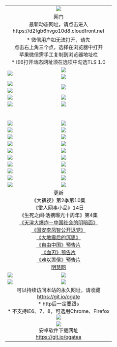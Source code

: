 ﻿<table>
  <tr></tr>
  <tr><td colspan=2 align=center><img src="https://cloud.githubusercontent.com/assets/11880933/13434984/f430fae2-e012-11e5-814f-c2df1e82b247.jpg" /></td></tr>
  <tr><td colspan=2 align=center>网门<br>最新动态网址，请点击进入
<br>https://d2fgb6hvgo10d8.cloudfront.net
    </td>
  </tr>
  <tr>
    <td colspan=2 align=center>* 微信用户如无法打开，请先<br>点击右上角三个点，选择在浏览器中打开<br>苹果微信需手工复制到浏览器地址栏
    <br>* IE6打开动态网址须在选项中勾选TLS 1.0</td>
  </tr>
  <tr>
    <td rowspan=2><a href="https://d2fgb6hvgo10d8.cloudfront.net/ogUP.aspx?name=11DKC.mp4&list=11DKC" target="_blank"><img src="https://d2fgb6hvgo10d8.cloudfront.net/Up/11DKC1.jpg" /></a></td> 
    <td><div><a href="https://d2fgb6hvgo10d8.cloudfront.net/ogUP.aspx?name=LRWS.mp4&list=LRWS" target="_blank"><img src="https://d2fgb6hvgo10d8.cloudfront.net/Up/LRWS.jpg" /></a></td>
   </tr>
  <tr>
    <td><a href="https://d2fgb6hvgo10d8.cloudfront.net/ogNiceVedio.aspx" target="_blank"><img src="https://d2fgb6hvgo10d8.cloudfront.net/Up/11TGKDY.jpg" /></a></td>
  </tr>
  <tr>
    <td><a href="https://d2fgb6hvgo10d8.cloudfront.net/ogUP.aspx?name=JQR.mp4&count=2" target="_blank"><img src="https://d2fgb6hvgo10d8.cloudfront.net/Up/JQR.jpg" /></a></td>   
    <td rowspan=2><a href="https://d2fgb6hvgo10d8.cloudfront.net/ogUP.aspx?name=JP.mp4&count=9" target="_blank"><img src="https://d2fgb6hvgo10d8.cloudfront.net/Up/JP.jpg" /></td>
  </tr>
  <tr>
    <td><a href="https://d2fgb6hvgo10d8.cloudfront.net/ogUP.aspx?name=WH.mp4" target="_blank"><img src="https://d2fgb6hvgo10d8.cloudfront.net/Up/WH.jpg" /></a></td>
  </tr>
  <tr>
    <td><a href="https://d2fgb6hvgo10d8.cloudfront.net/ogUP.aspx?name=SSZJ.mp4&list=SSZJ" target="_blank"><img src="https://d2fgb6hvgo10d8.cloudfront.net/Up/SSZJ.jpg" /></a></td>
    <td><a href="https://d2fgb6hvgo10d8.cloudfront.net/ogUP.aspx?name=1XQK.mp4&count=13" target="_blank"><img src="https://d2fgb6hvgo10d8.cloudfront.net/Up/1XQK.jpg" /></a</td>
  </tr>
  <tr>
    <td><a href="https://d2fgb6hvgo10d8.cloudfront.net/ogUP.aspx?name=ZY.mp4&count=2015:16" target="_blank"><img src="https://d2fgb6hvgo10d8.cloudfront.net/Up/ZY.jpg" /></a</td>
    <td><a href="https://d2fgb6hvgo10d8.cloudfront.net/ogUP.aspx?name=XTFY.mp4&count=B:2,A:24" target="_blank"><img src="https://d2fgb6hvgo10d8.cloudfront.net/Up/XTFY.jpg" /></a></td>
  </tr>
  <!--tr>
    <td><a href="https://d2fgb6hvgo10d8.cloudfront.net/ogUP.aspx?name=1LYF.mp4&count=2" target="_blank"><img src="https://cloud.githubusercontent.com/assets/11880933/13720279/6f16eb48-e83f-11e5-9556-90e9d1e24d09.jpg" /></a></td>
    <td><a href="https://d2fgb6hvgo10d8.cloudfront.net/ogUP.aspx?name=1ZGC.mp4&count=6" target="_blank"><img src="https://cloud.githubusercontent.com/assets/11880933/13720281/7e0c9044-e83f-11e5-915d-d63d593fef21.jpg" /></a></td>
  </tr>
  <tr>
    <td><a href="https://d2fgb6hvgo10d8.cloudfront.net/ogUP.aspx?name=1ZKM.mp4&count=3&current=3" target="_blank"><img src="https://cloud.githubusercontent.com/assets/11880933/13720283/858f1954-e83f-11e5-800b-94708d4ce09e.jpg" /></a></td>  
    <td><a href="https://d2fgb6hvgo10d8.cloudfront.net/ogUP.aspx?name=1WWY.mp4&count=6&current=6" target="_blank"><img src="https://cloud.githubusercontent.com/assets/11880933/13720286/8fb0ffa6-e83f-11e5-8873-bfd1abd9ad97.jpg" /></a></td>
  </tr>
  <tr>
    <td><a href="https://d2fgb6hvgo10d8.cloudfront.net/ogUP.aspx?name=10JGY.mp4&count=3" target="_blank"><img src="https://cloud.githubusercontent.com/assets/11880933/13720287/99e41986-e83f-11e5-9be2-70cc7ff44cf6.jpg" /></a></td>
    <td><a href="https://d2fgb6hvgo10d8.cloudfront.net/ogUP.aspx?name=10CYS.mp4&count=2" target="_blank"><img src="https://cloud.githubusercontent.com/assets/11880933/13720292/a531a128-e83f-11e5-88ec-42f8d394e971.jpg" /></a></td>
  </tr-->
  <tr height="40">
  </tr>
  <tr>
    <td><a href="https://d2fgb6hvgo10d8.cloudfront.net/ogUP.aspx?name=4SQQ.mp4&list=4SQQ" target="_blank"><img src="https://d2fgb6hvgo10d8.cloudfront.net/Up/4SQQ0.jpg"/></a></td>
    <td><a href="https://d2fgb6hvgo10d8.cloudfront.net/ogUP.aspx?name=4SHQ.mp4&list=4SHQ" target="_blank"><img src="https://d2fgb6hvgo10d8.cloudfront.net/Up/4SHQ0.jpg"/></a></td>
  </tr>
  <tr>
    <td><a href="https://d2fgb6hvgo10d8.cloudfront.net/ogUP.aspx?name=4SZG.mp4&list=4SZG" target="_blank"><img src="https://d2fgb6hvgo10d8.cloudfront.net/Up/4SZG0.jpg"/></a></td>
    <td><a href="https://d2fgb6hvgo10d8.cloudfront.net/ogUP.aspx?name=4SDJ.mp4&list=4SDJ" target="_blank"><img src="https://d2fgb6hvgo10d8.cloudfront.net/Up/4SDJ0.jpg"/></a></td>
  </tr>
  <tr>
    <td><a href="https://d2fgb6hvgo10d8.cloudfront.net/ogUP.aspx?name=4SGX.mp4&list=4SGX" target="_blank"><img src="https://d2fgb6hvgo10d8.cloudfront.net/Up/4SGX0.jpg"/></a></td>
    <td><a href="https://d2fgb6hvgo10d8.cloudfront.net/ogUP.aspx?name=4SHD.mp4&list=4SHD" target="_blank"><img src="https://d2fgb6hvgo10d8.cloudfront.net/Up/4SHD0.jpg"/></a></td>
  </tr>
  <tr>
    <td><a href="https://d2fgb6hvgo10d8.cloudfront.net/ogUP.aspx?name=4CTX.mp4&list=4CTX" target="_blank"><img src="https://d2fgb6hvgo10d8.cloudfront.net/Up/4CTX0.jpg"/></a></td>
    <td><a href="https://d2fgb6hvgo10d8.cloudfront.net/ogUP.aspx?name=4CWZ.mp4&list=4CWZ" target="_blank"><img src="https://d2fgb6hvgo10d8.cloudfront.net/Up/4CWZ0.jpg"/></a></td>
  </tr>
  <tr>
    <td><a href="https://d2fgb6hvgo10d8.cloudfront.net/onUP.aspx?name=https://d1qhweuvr3wm0g.cloudfront.net/" target="_blank"><img src="https://d2fgb6hvgo10d8.cloudfront.net/Up/0DTW.jpg"/></a></td>
    <td><a href="https://d2fgb6hvgo10d8.cloudfront.net/onUP.aspx?name=https://d240ns8up8earz.cloudfront.net/acenter/" target="_blank"><img src="https://d2fgb6hvgo10d8.cloudfront.net/Up/0TDW.jpg" /></a></td>
  </tr>
  <tr>
    <td><a href="https://d2fgb6hvgo10d8.cloudfront.net/onUP.aspx?name=https://d4508d6vomz2p.cloudfront.net/gb/nsc413.htm" target="_blank"><img src="https://d2fgb6hvgo10d8.cloudfront.net/Up/0DJY.jpg" /></a></td>
    <td><a href="https://d2fgb6hvgo10d8.cloudfront.net/onUP.aspx?name=https://d3bxwq7vzudb5l.cloudfront.net/xtr/gb/prog204.html" target="_blank"><img src="https://d2fgb6hvgo10d8.cloudfront.net/Up/0XTR.jpg" /></a></td>
  </tr>
  <tr>
    <td><a href="https://d2fgb6hvgo10d8.cloudfront.net/onUP.aspx?name=https://d3aj00iefsmfgc.cloudfront.net/" target="_blank"><img src="https://d2fgb6hvgo10d8.cloudfront.net/Up/0MHW.jpg" /></a></td>
    <td><a href="https://d2fgb6hvgo10d8.cloudfront.net/onUP.aspx?name=https://d1sbg9daat0zu5.cloudfront.net/" target="_blank"><img src="https://d2fgb6hvgo10d8.cloudfront.net/Up/0ZJW.jpg" /></a></td>
  </tr>
  <tr>
    <td><a href="https://d2fgb6hvgo10d8.cloudfront.net/ogUP.aspx?name=0FG.zip" target="_blank"><img src="https://d2fgb6hvgo10d8.cloudfront.net/Up/0FG.jpg" /></a></td>
    <td><a href="https://d2fgb6hvgo10d8.cloudfront.net/ogUP.aspx?name=0FGA.apk" target="_blank"><img src="https://d2fgb6hvgo10d8.cloudfront.net/Up/0FGA.jpg" /></a></td>
  </tr>
  <tr>
    <td><a href="https://d2fgb6hvgo10d8.cloudfront.net/ogUP.aspx?name=0U.zip" target="_blank"><img src="https://d2fgb6hvgo10d8.cloudfront.net/Up/0U.jpg" /></a></td>
    <td><a href="https://d2fgb6hvgo10d8.cloudfront.net/ogUP.aspx?name=0UA.apk" target="_blank"><img src="https://d2fgb6hvgo10d8.cloudfront.net/Up/0UA.jpg" /></a></td>
  </tr>
  <tr>
    <td><a href="https://d2fgb6hvgo10d8.cloudfront.net/ogUP.aspx?name=0iPPOTV.zip" target="_blank"><img src="https://d2fgb6hvgo10d8.cloudfront.net/Up/0iPPOTV.jpg" /></a></td>
    <td><a href="https://d2fgb6hvgo10d8.cloudfront.net/ogUP.aspx?name=0iNTD.apk" target="_blank"><img src="https://d2fgb6hvgo10d8.cloudfront.net/Up/0iNTD.jpg" /></a></td>
  </tr>
  <tr>
    <td colspan=2 align=center>更新<br>
      《大裤衩》第2季第10集<br>
      《雷人网事小品》14日<br>
      《生死之间·活摘曝光十周年》第4集</a><br>
      <a href="https://d2fgb6hvgo10d8.cloudfront.net/ogUP.aspx?name=4TJDBZ.mp4" target="_blank">《天津大爆炸－中国社会的阴暗面》</a><br>
      <a href="https://d2fgb6hvgo10d8.cloudfront.net/ogUP.aspx?name=4LFZ.mp4" target="_blank">《国安李凤智公开退党》</a><br>
      <a href="https://d2fgb6hvgo10d8.cloudfront.net/ogUP.aspx?name=4DDZHDCS.mp4" target="_blank">《大地震后的沉思》</a><br>
      <a href="https://d2fgb6hvgo10d8.cloudfront.net/ogUP.aspx?name=11ZYZG0.mp4" target="_blank">《自由中国》预告片</a><br>
      <a href="https://d2fgb6hvgo10d8.cloudfront.net/ogUP.aspx?name=11XR.mp4" target="_blank">《血刃》预告片</a><br>
      <a href="https://d2fgb6hvgo10d8.cloudfront.net/ogUP.aspx?name=11NYZX.mp4&count=2" target="_blank">《难以置信》预告片</a><br>
      <a href="https://d2fgb6hvgo10d8.cloudfront.net/onUP.aspx?name=https://www.minghui.org/" target="_blank">明慧网</a></td>
    </td>
  </tr>
  <tr>
    <td><a href="https://d2fgb6hvgo10d8.cloudfront.net/ogNice.aspx" target="_blank"><img src="https://cloud.githubusercontent.com/assets/11880933/13720378/f84bb392-e841-11e5-8739-815049dd6ff8.jpg" /></a></td>
    <td><a href="https://d2fgb6hvgo10d8.cloudfront.net/onCO.aspx?ob=600%E4%BA%8B%E7%89%A9&op=%E5%A2%9E%E5%88%A0%E6%94%B9&args=WH1~%23%E7%B1%BB%E5%9E%8B6%E6%96%B0%E9%97%BB%7c%23%E7%B1%BB%E5%9E%8B6%E8%AF%84%E8%AE%BA&mode=" target="_blank"><img src="https://cloud.githubusercontent.com/assets/11880933/13720380/04d76a16-e842-11e5-8833-e627daa88802.jpg" /></a></td> 
  </tr>
  <tr>
    <td><a href="https://d2fgb6hvgo10d8.cloudfront.net/ogDY.aspx" target="_blank"><img src="https://cloud.githubusercontent.com/assets/11880933/13720384/11817090-e842-11e5-9571-7dc2f1af9f42.jpg" /></a></td>
    <td><a href="https://d2fgb6hvgo10d8.cloudfront.net/ogST.aspx" target="_blank"><img src="https://cloud.githubusercontent.com/assets/11880933/13720385/1467ea3c-e842-11e5-86df-c96c9a556aaf.jpg" /></a></td> 
  </tr>
  <!--tr>
    <td colspan=2 align=center>
      <微信可扫描以下临时二维码<br/>https://bit.ly/1mBQHW8<br/><a href="https://d2fgb6hvgo10d8.cloudfront.net/Up/0WMGDL3.png" target="_blank"><img src="https://d2fgb6hvgo10d8.cloudfront.net/Up/0WMGD3.png"/></a>
  </tr-->
  <tr>
    <td colspan=2 align=center>可以持续访问本站的永久网址，请收藏<br/><a href="https://git.io/ogate" target="_blank">https://git.io/ogate</a><br/>* http后一定要跟s<br/>* 不支持IE6、7、8，可选用Chrome、Firefox<br/><a href="https://d2fgb6hvgo10d8.cloudfront.net/Up/0WMGDL2.png" target="_blank"><img src="https://d2fgb6hvgo10d8.cloudfront.net/Up/0WMGD2.png"/></a></td>
  </tr>
  <tr>
    <td colspan=2 align=center><a href="https://d2fgb6hvgo10d8.cloudfront.net/ogUP.aspx?name=0oGate.apk" target="_blank"><img src="https://cloud.githubusercontent.com/assets/11880933/13720399/75e143ee-e842-11e5-9f0a-1421f423c80f.jpg" /></a><br>安卓软件下载网址<br><a href="https://git.io/ogatea">https://git.io/ogatea</a></td>
  </tr>
  <!--tr>
    <td colspan=2 align=center>可能失效的动态网址
    </td>
  </tr-->
</table>
